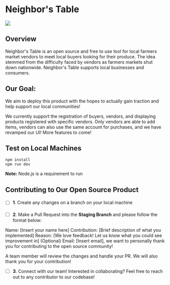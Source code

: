 # Neighbor's Table
<img src='/public/assets/demo.gif'>

## Overview
Neighbor's Table is an open source and free to use tool for local farmers market vendors to meet local buyers looking for their produce. The idea stemmed from the difficulty faced by vendors as farmers markets shut down nationwide. Neighbor's Table supports local businesses and consumers.

## Our Goal:
We aim to deploy this product with the hopes to actually gain traction and help support our local communities!

We currently support the registration of buyers, vendors, and displaying products registered with specific vendors. Only vendors are able to add items, vendors can also use the same account for purchases, and we have revamped our UI! More features to come!


## Test on Local Machines

```
npm install
npm run dev
```

**Note:** Node.js is a requirement to run
 

## Contributing to Our Open Source Product

####
- [ ] **1**. Create any changes on a branch on your local machine

#### 

- [ ] **2**. Make a Pull Request into the **Staging Branch** and please follow the format below:

Name: [Insert your name here]
Contribution: [Brief description of what you implemented]
Reason: [We love feedback! Let us know what you could see improvement in]
(Optional) Email: [Insert email], we want to personally thank you for contributing to the open source community!

A team member will review the changes and handle your PR. We will also thank you for your contribution!

- [ ] **3**. Connect with our team!
Interested in collaborating? Feel free to reach out to any contributor to our codebase!

#### 
